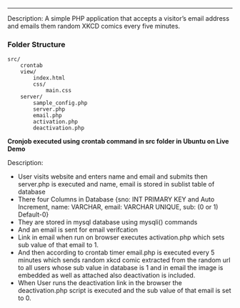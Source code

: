 ---
Description: A simple PHP application that accepts a visitor’s email address and emails them random XKCD comics every five minutes.

### Folder Structure

    src/
        crontab
        view/
            index.html
            css/
                main.css
        server/
            sample_config.php
            server.php
            email.php
            activation.php
            deactivation.php



**Cronjob executed using crontab command in src folder in Ubuntu on Live Demo**


Description:
- User visits website and enters name and email and submits then server.php is executed and name, email is stored in sublist table of database
- There four Columns in Database {sno: INT PRIMARY KEY and Auto Increment, name: VARCHAR, email: VARCHAR UNIQUE, sub: (0 or 1) Default-0} 
- They are stored in mysql database using mysqli() commands
- And an email is sent for email verifcation
- Link in email when run on browser executes activation.php which sets sub value of that email to 1.
- And then according to crontab timer email.php is executed every 5 minutes which sends random xkcd comic extracted from the random url to all users whose sub value in database is 1 and in email the image is embedded as well as attached also deactivation is included.
- When User runs the deactivation link in the browser the deactivation.php script is executed and the sub value of that email is set to 0.
